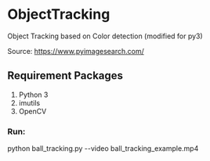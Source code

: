 # ObjectTracking

Object Tracking based on Color detection (modified for py3)

Source: https://www.pyimagesearch.com/

## Requirement Packages
1. Python 3
2. imutils
3. OpenCV

### Run:

python ball_tracking.py --video ball_tracking_example.mp4

